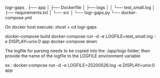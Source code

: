logr-gaps
. ├── app
│   ├── Dockerfile 
│   ├── logs 
│   │   └── test_small.log 
│   ├── requirements.txt 
│   └── src 
│   └── logr-gaps.py 
└── docker-compose.yml

On docker host execute:
xhost +
cd logr-gaps


docker-compose build
docker-compose run -d -e LOGFILE=test_small.log -e DISPLAY=unix:0 app
docker-compose down

The logfile for parsing needs to be copied into the ./app/logs folder, 
then provide the name of the logfile to the LOGFILE environment variable

ex : docker-compose run -d -e LOGFILE=20200526.log -e DISPLAY=unix:0 app
